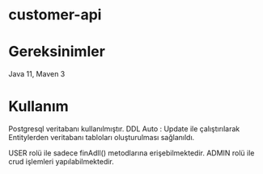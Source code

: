 # customer-api

# Gereksinimler
Java 11,
Maven 3

# Kullanım

Postgresql veritabanı kullanılmıştır. DDL Auto : Update ile çalıştırılarak Entitylerden veritabanı tabloları oluşturulması sağlanıldı.

USER rolü ile sadece finAdll() metodlarına erişebilmektedir. 
ADMIN rolü ile crud işlemleri yapılabilmektedir.

